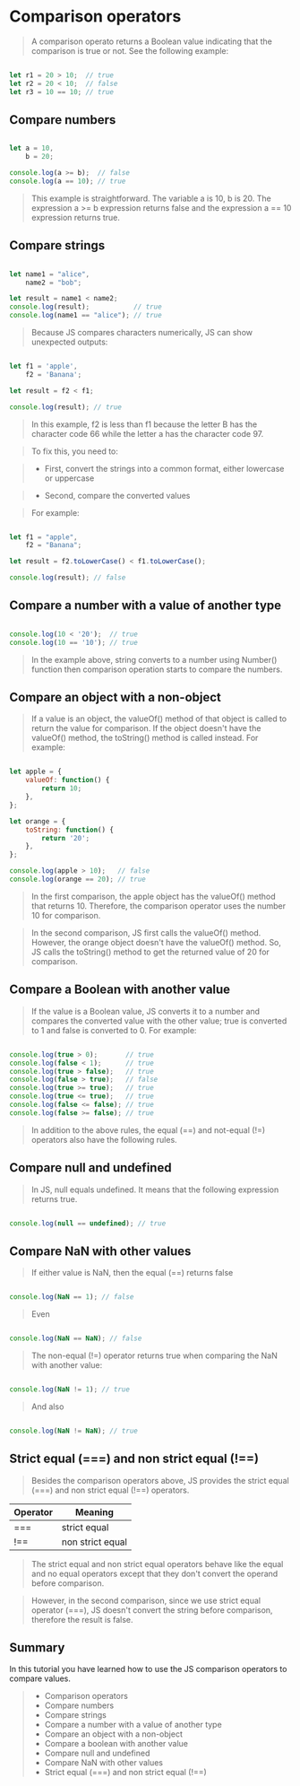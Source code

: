 # Comparison operators

> A comparison operato returns a Boolean value indicating that the comparison is true or not. See the following example:

```js

let r1 = 20 > 10;  // true
let r2 = 20 < 10;  // false
let r3 = 10 == 10; // true

```

## Compare numbers

```js

let a = 10,
    b = 20;

console.log(a >= b);  // false
console.log(a == 10); // true

```

> This example is straightforward. The variable a is 10, b is 20. The expression a >= b expression returns false and the expression a == 10 expression returns true.

## Compare strings 

```js

let name1 = "alice",
    name2 = "bob";

let result = name1 < name2;
console.log(result);           // true
console.log(name1 == "alice"); // true

```

> Because JS compares characters numerically, JS can show unexpected outputs:

```js

let f1 = 'apple',
    f2 = 'Banana';

let result = f2 < f1;

console.log(result); // true

```

> In this example, f2 is less than f1 because the letter B has the character code 66 while the letter a has the character code 97.

> To fix this, you need to:

> - First, convert the strings into a common format, either lowercase or uppercase

> - Second, compare the converted values

> For example:

```js

let f1 = "apple",
    f2 = "Banana";

let result = f2.toLowerCase() < f1.toLowerCase();

console.log(result); // false

```

## Compare a number with a value of another type

```js

console.log(10 < '20');  // true
console.log(10 == '10'); // true

```

> In the example above, string converts to a number using Number() function then comparison operation starts to compare the numbers.

## Compare an object with a non-object

> If a value is an object, the valueOf() method of that object is called to return the value for comparison. If the object doesn't have the valueOf() method, the toString() method is called instead. For example:

```js

let apple = {
    valueOf: function() {
        return 10;
    },
};

let orange = {
    toString: function() {
        return '20';
    },
};

console.log(apple > 10);   // false
console.log(orange == 20); // true

```

> In the first comparison, the apple object has the valueOf() method that returns 10. Therefore, the comparison operator uses the number 10 for comparison.

> In the second comparison, JS first calls the valueOf() method. However, the orange object doesn't have the valueOf() method. So, JS calls the toString() method to get the returned value of 20 for comparison.

## Compare a Boolean with another value

> If the value is a Boolean value, JS converts it to a number and compares the converted value with the other value; true is converted to 1 and false is converted to 0. For example:

```js

console.log(true > 0);       // true
console.log(false < 1);      // true
console.log(true > false);   // true
console.log(false > true);   // false
console.log(true >= true);   // true
console.log(true <= true);   // true
console.log(false <= false); // true
console.log(false >= false); // true

```

> In addition to the above rules, the equal (==) and not-equal (!=) operators also have the following rules.

## Compare null and undefined

> In JS, null equals undefined. It means that the following expression returns true.

```js

console.log(null == undefined); // true

```

## Compare NaN with other values

> If either value is NaN, then the equal (==) returns false

```js

console.log(NaN == 1); // false

```

> Even

```js

console.log(NaN == NaN); // false

```

> The non-equal (!=) operator returns true when comparing the NaN with another value:

```js

console.log(NaN != 1); // true

```

> And also

```js

console.log(NaN != NaN); // true

```

## Strict equal (===) and non strict equal (!==)

> Besides the comparison operators above, JS provides the strict equal (===) and non strict equal (!==) operators.

| Operator    | Meaning          |
| ----------- | ---------------- |
| ===         | strict equal     |
| !==         | non strict equal |

> The strict equal and non strict equal operators behave like the equal and no equal operators except that they don't convert the operand before comparison.

> However, in the second comparison, since we use strict equal operator (===), JS doesn't convert the string before comparison, therefore the result is false.

## Summary

In this tutorial you have learned how to use the JS comparison operators to compare values.

> - Comparison operators
> - Compare numbers
> - Compare strings
> - Compare a number with a value of another type
> - Compare an object with a non-object
> - Compare a boolean with another value
> - Compare null and undefined
> - Compare NaN with other values
> - Strict equal (===) and non strict equal (!==)


